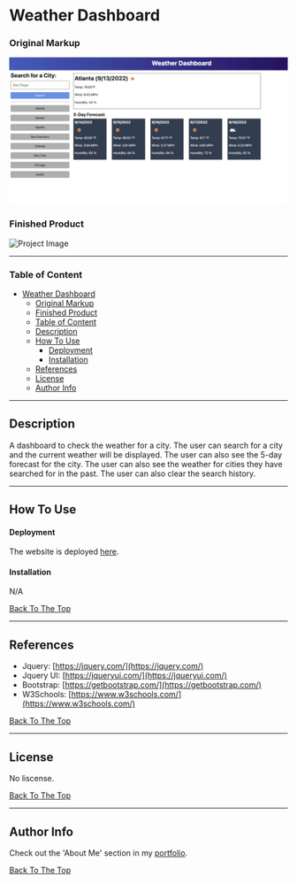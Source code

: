 # Weather Dashboard


### Original Markup
![Project Image](./assets/img/original-wireframe.png)

### Finished Product
![Project Image](./assets/img/finished-product.jpg)

---

### Table of Content

- [Weather Dashboard](#weather-dashboard)
    - [Original Markup](#original-markup)
    - [Finished Product](#finished-product)
    - [Table of Content](#table-of-content)
  - [Description](#description)
  - [How To Use](#how-to-use)
      - [Deployment](#deployment)
      - [Installation](#installation)
  - [References](#references)
  - [License](#license)
  - [Author Info](#author-info)

---

## Description

A dashboard to check the weather for a city. The user can search for a city and the current weather will be displayed. The user can also see the 5-day forecast for the city. The user can also see the weather for cities they have searched for in the past. The user can also clear the search history.
 
---

## How To Use

#### Deployment

The website is deployed [here]().

#### Installation

N/A

[Back To The Top](#weather-dashboard)

---

## References

 - Jquery: [https://jquery.com/](https://jquery.com/)
 - Jquery UI: [https://jqueryui.com/](https://jqueryui.com/)
 - Bootstrap: [https://getbootstrap.com/](https://getbootstrap.com/)
 - W3Schools: [https://www.w3schools.com/](https://www.w3schools.com/)

[Back To The Top](#weather-dashboard)

---

## License

No liscense.

[Back To The Top](#weather-dashboard)

---

## Author Info

Check out the 'About Me' section in my [portfolio](https://bizthehabesha.github.io/bisratgebrekidan-portfolio/).

[Back To The Top](#weather-dashboard)